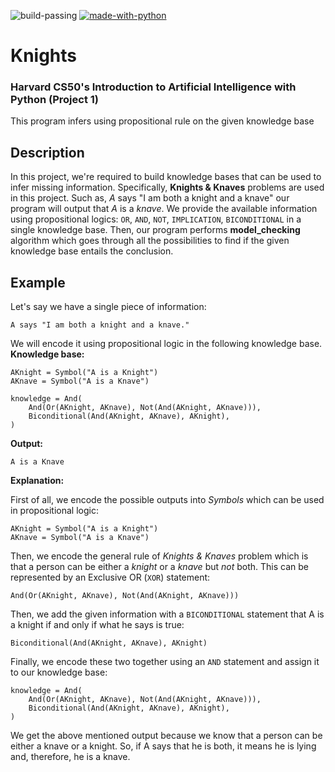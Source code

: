 ![build-passing](https://img.shields.io/badge/Build-passing-success?style=flat-square)
[![made-with-python](https://img.shields.io/badge/Made%20with-Python-informational?style=flat-square)](https://www.python.org/)


# Knights
### Harvard CS50's Introduction to Artificial Intelligence with Python (Project 1)
This program infers using propositional rule on the given knowledge base

## Description
In this project, we're required to build knowledge bases that can be used to infer missing information. Specifically, **Knights & Knaves** problems are used in this project. Such as, *A* says "I am both a knight and a knave" our program will output that *A* is a *knave*. We provide the available information using propositional logics: `OR`, `AND`, `NOT`, `IMPLICATION`, `BICONDITIONAL` in a single knowledge base. Then, our program performs **model_checking** algorithm which goes through all the possibilities to find if the given knowledge base entails the conclusion.

## Example
Let's say we have a single piece of information:
```
A says "I am both a knight and a knave."
```
We will encode it using propositional logic in the following knowledge base.
**Knowledge base:**
```
AKnight = Symbol("A is a Knight")
AKnave = Symbol("A is a Knave")

knowledge = And(
    And(Or(AKnight, AKnave), Not(And(AKnight, AKnave))),
    Biconditional(And(AKnight, AKnave), AKnight),
)
```
**Output:**
```
A is a Knave
```
**Explanation:**

First of all, we encode the possible outputs into *Symbols* which can be used in propositional logic:
```
AKnight = Symbol("A is a Knight")
AKnave = Symbol("A is a Knave")
```
Then, we encode the general rule of *Knights & Knaves* problem which is that a person can be either a *knight* or a *knave* but *not* both. This can be represented by an Exclusive OR (`XOR`) statement:
```
And(Or(AKnight, AKnave), Not(And(AKnight, AKnave)))
```
Then, we add the given information with a `BICONDITIONAL` statement that A is a knight if and only if what he says is true:
```
Biconditional(And(AKnight, AKnave), AKnight)
```
Finally, we encode these two together using an `AND` statement and assign it to our knowledge base:
```
knowledge = And(
    And(Or(AKnight, AKnave), Not(And(AKnight, AKnave))),
    Biconditional(And(AKnight, AKnave), AKnight),
)
```
We get the above mentioned output because we know that a person can be either a knave or a knight. So, if A says that he is both, it means he is lying and, therefore, he is a knave.
